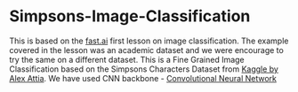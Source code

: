 # Simpsons-Image-Classification

This is based on the [fast.ai](https://course.fast.ai/) first lesson on image classification. The example covered in the lesson was an academic dataset and we were encourage to try the same on a different dataset. This is a Fine Grained Image Classification based on the Simpsons Characters Dataset from [Kaggle by Alex Attia](https://www.kaggle.com/alexattia/the-simpsons-characters-dataset). We have used CNN backbone - [Convolutional Neural Network](https://cs231n.github.io/convolutional-networks/)
